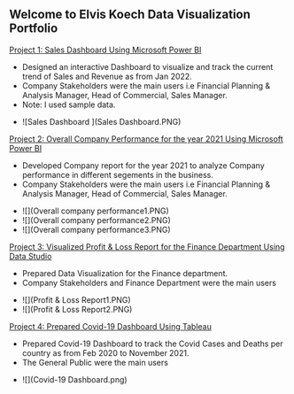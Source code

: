 ## Welcome to Elvis Koech Data Visualization Portfolio


[Project 1: Sales Dashboard Using Microsoft Power BI](https://i2.paste.pics/FVO36.png)

 + Designed an interactive Dashboard to visualize and track the current trend of Sales and Revenue as from Jan 2022.
 + Company Stakeholders were the main users i.e Financial Planning & Analysis Manager, Head of Commercial, Sales Manager.
 + Note: I used sample data.
 
 - ![Sales Dashboard ](Sales Dashboard.PNG)



[Project 2: Overall Company Performance for the year 2021 Using Microsoft Power BI](https://i2.paste.pics/FVO66.png)
 + Developed Company report for the year 2021 to analyze Company performance in different segements in the business.
 + Company Stakeholders were the main users i.e Financial Planning & Analysis Manager, Head of Commercial, Sales Manager.
 
 - ![](Overall company performance1.PNG)
 - ![](Overall company performance2.PNG)
 - ![](Overall company performance3.PNG)


[Project 3: Visualized Profit & Loss Report for the Finance Department Using Data Studio](https://i2.paste.pics/FVO8V.png)
 + Prepared Data Visualization for the Finance department.
 + Company Stakeholders and Finance Department were the main users 
 
 - ![](Profit & Loss Report1.PNG)
 - ![](Profit & Loss Report2.PNG)



[Project 4: Prepared Covid-19 Dashboard Using Tableau](https://public.tableau.com/app/profile/elvis.koech/viz/Covid-19DashboardwithTableau/Covid-19Dashboard)
 + Prepared Covid-19 Dashboard to track the Covid Cases and Deaths per country as from Feb 2020 to November 2021.
 + The General Public were the main users 
 
 - ![](Covid-19 Dashboard.png)

